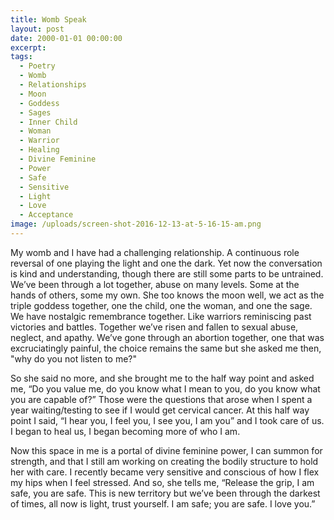 ```yaml
---
title: Womb Speak
layout: post
date: 2000-01-01 00:00:00
excerpt:
tags:
  - Poetry
  - Womb
  - Relationships
  - Moon
  - Goddess
  - Sages
  - Inner Child
  - Woman
  - Warrior
  - Healing
  - Divine Feminine
  - Power
  - Safe
  - Sensitive
  - Light
  - Love
  - Acceptance
image: /uploads/screen-shot-2016-12-13-at-5-16-15-am.png
---
```



My womb and I have had a challenging relationship. A continuous role reversal of one playing the light and one the dark. Yet now the conversation is kind and understanding, though there are still some parts to be untrained. We’ve been through a lot together, abuse on many levels. Some at the hands of others, some my own. She too knows the moon well, we act as the triple goddess together, one the child, one the woman, and one the sage. We have nostalgic remembrance together. Like warriors reminiscing past victories and battles. Together we’ve risen and fallen to sexual abuse, neglect, and apathy. We’ve gone through an abortion together, one that was excruciatingly painful, the choice remains the same but she asked me then, "why do you not listen to me?"

So she said no more, and she brought me to the half way point and asked me, “Do you value me, do you know what I mean to you, do you know what you are capable of?” Those were the questions that arose when I spent a year waiting/testing to see if I would get cervical cancer. At this half way point I said, “I hear you, I feel you, I see you, I am you” and I took care of us. I began to heal us, I began becoming more of who I am.

Now this space in me is a portal of divine feminine power, I can summon for strength, and that I still am working on creating the bodily structure to hold her with care. I recently became very sensitive and conscious of how I flex my hips when I feel stressed. And so, she tells me, “Release the grip, I am safe, you are safe. This is new territory but we’ve been through the darkest of times, all now is light, trust yourself. I am safe; you are safe. I love you.”
